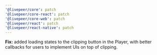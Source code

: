 ```yaml
---
'@livepeer/core': patch
'@livepeer/core-react': patch
'@livepeer/core-web': patch
'@livepeer/react': patch
'@livepeer/react-native': patch
---
```


**Fix:** added loading states to the clipping button in the Player, with better callbacks for users to implement UIs on top of clipping.

